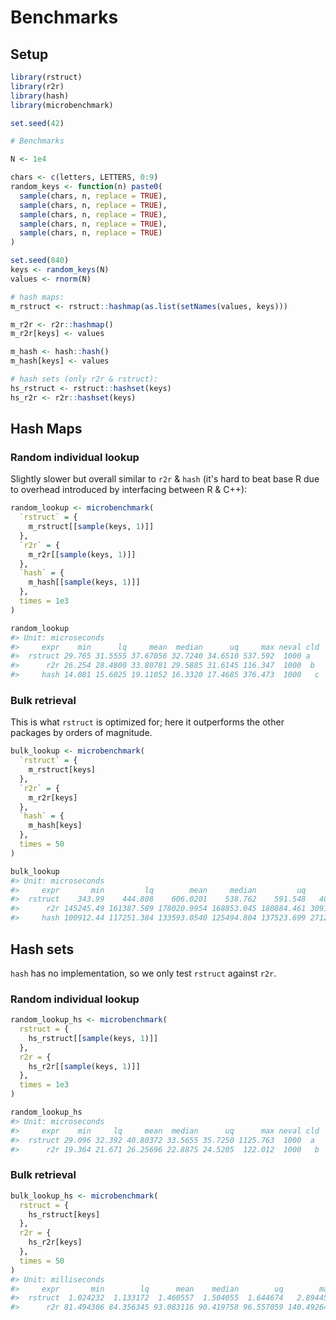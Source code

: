 # Benchmarks

## Setup

```r
library(rstruct)
library(r2r)
library(hash)
library(microbenchmark)

set.seed(42)

# Benchmarks

N <- 1e4

chars <- c(letters, LETTERS, 0:9)
random_keys <- function(n) paste0(
  sample(chars, n, replace = TRUE),
  sample(chars, n, replace = TRUE),
  sample(chars, n, replace = TRUE),
  sample(chars, n, replace = TRUE),
  sample(chars, n, replace = TRUE)
)

set.seed(840)
keys <- random_keys(N)
values <- rnorm(N)

# hash maps:
m_rstruct <- rstruct::hashmap(as.list(setNames(values, keys)))

m_r2r <- r2r::hashmap()
m_r2r[keys] <- values

m_hash <- hash::hash()
m_hash[keys] <- values

# hash sets (only r2r & rstruct):
hs_rstruct <- rstruct::hashset(keys)
hs_r2r <- r2r::hashset(keys)
```

## Hash Maps

### Random individual lookup

Slightly slower but overall similar to `r2r` & `hash` (it's hard to beat base R due to overhead introduced by interfacing between R & C++):

```r
random_lookup <- microbenchmark(
  `rstruct` = {
    m_rstruct[[sample(keys, 1)]]
  },
  `r2r` = {
    m_r2r[[sample(keys, 1)]]
  },
  `hash` = {
    m_hash[[sample(keys, 1)]]
  },
  times = 1e3
)

random_lookup
#> Unit: microseconds
#>     expr    min      lq     mean  median      uq     max neval cld
#>  rstruct 29.765 31.5555 37.67056 32.7240 34.6510 537.592  1000 a  
#>      r2r 26.254 28.4800 33.80781 29.5885 31.6145 116.347  1000  b 
#>     hash 14.081 15.6025 19.11052 16.3320 17.4685 376.473  1000   c
```


### Bulk retrieval

This is what `rstruct` is optimized for; here it outperforms the other packages by orders of magnitude.

```r
bulk_lookup <- microbenchmark(
  `rstruct` = {
    m_rstruct[keys]
  },
  `r2r` = {
    m_r2r[keys]
  },
  `hash` = {
    m_hash[keys]
  },
  times = 50
)

bulk_lookup
#> Unit: microseconds
#>     expr       min         lq        mean     median         uq        max neval cld
#>  rstruct    343.99    444.808    606.0201    538.762    591.548   4013.246    50 a  
#>      r2r 145245.49 161387.589 178020.9954 168853.045 180884.461 309141.976    50  b 
#>     hash 100912.44 117251.384 133593.0540 125494.804 137523.699 271285.365    50   c
```

## Hash sets

`hash` has no implementation, so we only test `rstruct` against `r2r`.

### Random individual lookup

```r
random_lookup_hs <- microbenchmark(
  rstruct = {
    hs_rstruct[[sample(keys, 1)]]
  },
  r2r = {
    hs_r2r[[sample(keys, 1)]]
  },
  times = 1e3
)

random_lookup_hs
#> Unit: microseconds
#>     expr    min     lq     mean  median      uq      max neval cld
#>  rstruct 29.096 32.392 40.80372 33.5655 35.7250 1125.763  1000  a 
#>      r2r 19.364 21.671 26.25696 22.8875 24.5205  122.012  1000   b
```

### Bulk retrieval

```r
bulk_lookup_hs <- microbenchmark(
  rstruct = {
    hs_rstruct[keys]
  },
  r2r = {
    hs_r2r[keys]
  },
  times = 50
)
#> Unit: milliseconds
#>     expr       min        lq      mean    median        uq        max neval cld
#>  rstruct  1.024232  1.133172  1.460557  1.504055  1.644674   2.894455    50  a 
#>      r2r 81.494306 84.356345 93.083116 90.419758 96.557059 140.492647    50   b
```

